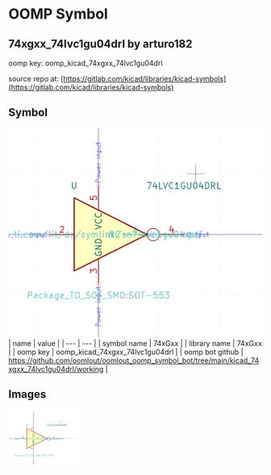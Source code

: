 # OOMP Symbol  
## 74xgxx_74lvc1gu04drl  by arturo182  
  
oomp key: oomp_kicad_74xgxx_74lvc1gu04drl  
  
source repo at: [https://gitlab.com/kicad/libraries/kicad-symbols](https://gitlab.com/kicad/libraries/kicad-symbols)  
## Symbol  
  
[![working.png](working_600.png)](working.png)  
| name | value | 
| --- | --- | 
| symbol name | 74xGxx | 
| library name | 74xGxx | 
| oomp key | oomp_kicad_74xgxx_74lvc1gu04drl | 
| oomp bot github | https://github.com/oomlout/oomlout_oomp_symbol_bot/tree/main/kicad_74xgxx_74lvc1gu04drl/working | 
## Images  
  
[![working.png](working_140.png)](working.png)  
